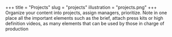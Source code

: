 +++
title       = "Projects"
slug        = "projects"
illustration = "projects.png"
+++
Organize your content into projects, assign managers, prioritize. Note in one place all the important elements such as the brief, attach press kits or high definition videos, as many elements that can be used by those in charge of production





